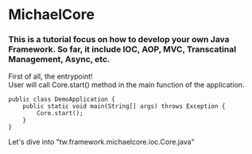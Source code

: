 # MichaelCore

### This is a tutorial focus on how to develop your own Java Framework. So far, it include IOC, AOP, MVC, Transcatinal Management, Async, etc.

First of all, the entrypoint!<br/>
User will call Core.start() method in the main function of the application.
```
public class DemoApplication {
    public static void main(String[] args) throws Exception {
        Core.start();
    }
}
```

Let's dive into "tw.framework.michaelcore.ioc.Core.java"
